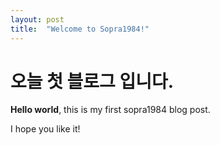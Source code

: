 ```yaml
---
layout: post
title:  "Welcome to Sopra1984!"
---
```


# 오늘 첫 블로그 입니다.

**Hello world**, this is my first sopra1984 blog post.

I hope you like it!
